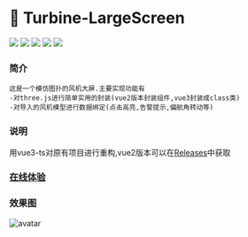 # 🚀 Turbine-LargeScreen
    
    
    
<div>
  <img src="https://img.shields.io/github/languages/top/fengtianxi001/turbine_large_screen">
  <img src="https://travis-ci.org/boennemann/badges.svg?branch=master">
  <img src="https://img.shields.io/github/issues/fengtianxi001/turbine_large_screen">
  <img src="https://img.shields.io/github/forks/fengtianxi001/turbine_large_screen">
  <img src="https://img.shields.io/github/stars/fengtianxi001/turbine_large_screen">
</div>
    
    
    
### 简介
    这是一个模仿图扑的风机大屏.主要实现功能有
    -对three.js进行简单实用的封装(vue2版本封装组件,vue3封装成class类)
    -对导入的风机模型进行数据绑定(点击高亮,告警提示,偏航角转动等)

### 说明
用vue3-ts对原有项目进行重构,vue2版本可以在[Releases](https://github.com/fengtianxi001/Three-LargeScreen/releases/tag/v.1.0.0)中获取

### [在线体验](http://112.124.22.244/turbine-large-screen/index.html)

### 效果图
    
![avatar](http://112.124.22.244/figure_bed/turbine_large_screen/01.png)



    
    
    
    
